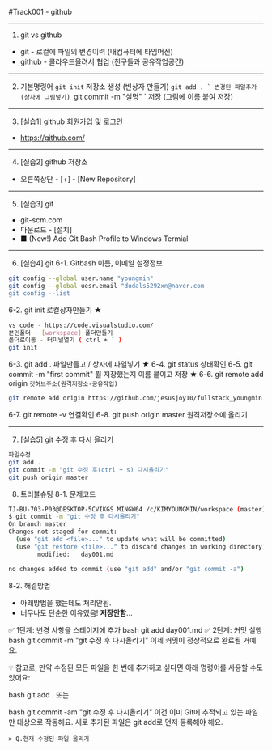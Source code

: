 #Track001 - github

---
1. git vs github
- git - 로컬에 파일의 변경이력 (내컴퓨터에 타임머신)
- github - 클라우드올려서 협업 (친구들과 공유작업공간)

---
2. 기본명령어
 `git init` 저장소 생성 (빈상자 만들기)
 ``git add . ` 변경된 파일추가 (상자에 그림넣기)
 ``git commit -m "설명" ` 저장 (그림에 이름 붙여 저장)

---
3. [실습1] github 회원가입 및 로그인 
 - https://github.com/ 
---
4. [실습2] github 저장소
 - 오른쪽상단 - [+] - [New Repository]
---
5. [실습3] git
 - git-scm.com
 - 다운로드 - [설치] 
 - ■ (New!) Add Git Bash Profile to Windows Termial

---
6. [실습4] git
 6-1. Gitbash 이름, 이메일 설정정보
```bash
git config --global user.name "youngmin"
git config --global uesr.email "dudals5292xn@naver.com
git config --list
```
 6-2. git init 로컬상자만들기 ★
```bash
vs code - https://code.visualstudio.com/
본인폴더 - [workspace] 폴더만들기
폴더로이동 - 터미널열기 ( ctrl + ` )
git init
```
 6-3. git add . 파일만들고 / 상자에 파일넣기 ★
 6-4. git status 상태확인
 6-5. git commit -m "first commit" 
 뭘 저장했는지 이름 붙이고 저장 ★
 6-6. git remote add origin `깃허브주소(원격저장소-공유작업)`
 ```bash
 git remote add origin https://github.com/jesusjoy10/fullstack_youngmin.git

 ```

 6-7. git remote -v 연결확인
 6-8. git push origin master 원격저장소에 올리기  

---
7. [실습5] git 수정 후 다시 올리기
```bash
파일수정
git add .
git commit -m "git 수정 후(ctrl + s) 다시올리기"
git push origin master
```

8. 트러블슈팅
8-1. 문제코드
```bash
TJ-BU-703-P03@DESKTOP-5CVIKGS MINGW64 /c/KIMYOUNGMIN/workspace (master)
$ git commit -m "git 수정 후 다시올리기"
On branch master
Changes not staged for commit:
  (use "git add <file>..." to update what will be committed)
  (use "git restore <file>..." to discard changes in working directory)       
        modified:   day001.md

no changes added to commit (use "git add" and/or "git commit -a")
```
8-2. 해결방법
- 아래방법을 했는데도 처리안됨.
- 너무나도 단순한 이유였음! **저장안함**...

✅ 1단계: 변경 사항을 스테이지에 추가
bash
git add day001.md
✅ 2단계: 커밋 실행
bash
git commit -m "git 수정 후 다시올리기"
이제 커밋이 정상적으로 완료될 거예요.

💡 참고로, 만약 수정된 모든 파일을 한 번에 추가하고 싶다면 아래 명령어를 사용할 수도 있어요:

bash
git add .
또는

bash
git commit -am "git 수정 후 다시올리기"
이건 이미 Git에 추적되고 있는 파일만 대상으로 작동해요. 새로 추가된 파일은 git add로 먼저 등록해야 해요.
```
> Q.현재 수정된 파일 올리기


